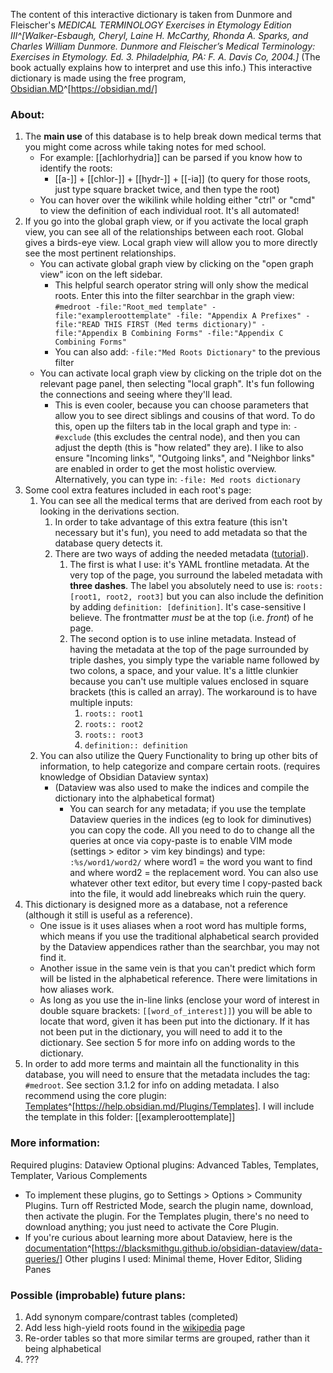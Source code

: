 The content of this interactive dictionary is taken from Dunmore and Fleischer's *MEDICAL TERMINOLOGY Exercises in Etymology Edition III^[Walker-Esbaugh, Cheryl, Laine H. McCarthy, Rhonda A. Sparks, and Charles William Dunmore. _Dunmore and Fleischer’s Medical Terminology: Exercises in Etymology_. Ed. 3. Philadelphia, PA: F. A. Davis Co, 2004.]* (The book actually explains how to interpret and use this info.)
This interactive dictionary is made using the free program, [Obsidian.MD](https://obsidian.md/)^[https://obsidian.md/]

### About:
1. The **main use** of this database is to help break down medical terms that you might come across while taking notes for med school.
	- For example: [[achlorhydria]] can be parsed if you know how to identify the roots:
		- [[a-]] + [[chlor-]] + [[hydr-]] + [[-ia]] (to query for those roots, just type square bracket twice, and then type the root)
	- You can hover over the wikilink while holding either "ctrl" or "cmd" to view the definition of each individual root. It's all automated!
2. If you go into the global graph view, or if you activate the local graph view, you can see all of the relationships between each root. Global gives a birds-eye view. Local graph view will allow you to more directly see the most pertinent relationships. 
	- You can activate global graph view by clicking on the "open graph view" icon on the left sidebar.
		- This helpful search operator string will only show the medical roots. Enter this into the filter searchbar in the graph view: `#medroot -file:"Root_med template" -file:"exampleroottemplate" -file: "Appendix A Prefixes" -file:"READ THIS FIRST (Med terms dictionary)" -file:"Appendix B Combining Forms" -file:"Appendix C Combining Forms"`
		- You can also add: `-file:"Med Roots Dictionary"` to the previous filter
	- You can activate local graph view by clicking on the triple dot on the relevant page panel, then selecting "local graph". It's fun following the connections and seeing where they'll lead.
		- This is even cooler, because you can choose parameters that allow you to see direct siblings and cousins of that word. To do this, open up the filters tab in the local graph and type in: ```-#exclude``` (this excludes the central node), and then you can adjust the depth (this is "how related" they are). I like to also ensure "Incoming links", "Outgoing links", and "Neighbor links" are enabled in order to get the most holistic overview. Alternatively, you can type in: `-file: Med roots dictionary`
3. Some cool extra features included in each root's page:
	1. You can see all the medical terms that are derived from each root by looking in the derivations section.
		1. In order to take advantage of this extra feature (this isn't necessary but it's fun), you need to add metadata so that the database query detects it.
		2. There are two ways of adding the needed metadata ([tutorial](https://www.youtube.com/watch?v=rAoFGGMG-0g)).
			1. The first is what I use: it's YAML frontline metadata. At the very top of the page, you surround the labeled metadata with **three dashes**. The label you absolutely need to use is: ```roots: [root1, root2, root3]``` but you can also include the definition by adding ```definition: [definition]```. It's case-sensitive I believe. The frontmatter *must* be at the top (i.e. *front*) of he page.
			2. The second option is to use inline metadata. Instead of having the metadata at the top of the page surrounded by triple dashes, you simply type the variable name followed by two colons, a space, and your value. It's a little clunkier because you can't use multiple values enclosed in square brackets (this is called an array). The workaround is to have multiple inputs:
				1. `roots:: root1`
				2. `roots:: root2`
				3. `roots:: root3`
				4. `definition:: definition`
	2. You can also utilize the Query Functionality to bring up other bits of information, to help categorize and compare certain roots. (requires knowledge of Obsidian Dataview syntax)
		- (Dataview was also used to make the indices and compile the dictionary into the alphabetical format)
			- You can search for any metadata; if you use the template Dataview queries in the indices (eg to look for diminutives) you can copy the code. All you need to do to change all the queries at once via copy-paste is to enable VIM mode (settings > editor > vim key bindings) and type: ```:%s/word1/word2/``` where word1 = the word you want to find and where word2 = the replacement word. You can also use whatever other text editor, but every time I copy-pasted back into the file, it would add linebreaks which ruin the query.
4. This dictionary is designed more as a database, not a reference (although it still is useful as a reference). 
	- One issue is it uses aliases when a root word has multiple forms, which means if you use the traditional alphabetical search provided by the Dataview appendices rather than the searchbar, you may not find it.
	- Another issue in the same vein is that you can't predict which form will be listed in the alphabetical reference. There were limitations in how aliases work.
	- As long as you use the in-line links (enclose your word of interest in double square brackets: ```[[word_of_interest]]```) you will be able to locate that word, given it has been put into the dictionary. If it has not been put in the dictionary, you will need to add it to the dictionary. See section 5 for more info on adding words to the dictionary.
5. In order to add more terms and maintain all the functionality in this database, you will need to ensure that the metadata includes the tag: `#medroot`. See section 3.1.2 for info on adding metadata. I also recommend using the core plugin: [Templates](https://help.obsidian.md/Plugins/Templates)^[https://help.obsidian.md/Plugins/Templates]. I will include the template in this folder: [[exampleroottemplate]]

### More information:
Required plugins: Dataview
Optional plugins: Advanced Tables, Templates, Templater, Various Complements
- To implement these plugins, go to Settings > Options > Community Plugins. Turn off Restricted Mode, search the plugin name, download, then activate the plugin. For the Templates plugin, there's no need to download anything; you just need to activate the Core Plugin.
- If you're curious about learning more about Dataview, here is the [documentation](https://blacksmithgu.github.io/obsidian-dataview/data-queries/)^[https://blacksmithgu.github.io/obsidian-dataview/data-queries/]
Other plugins I used: Minimal theme, Hover Editor, Sliding Panes

### Possible (improbable) future plans:
1. Add synonym compare/contrast tables (completed)
2. Add less high-yield roots found in the [wikipedia](https://en.wikipedia.org/wiki/List_of_Greek_and_Latin_roots_in_English/A%E2%80%93G) page
3. Re-order tables so that more similar terms are grouped, rather than it being alphabetical
4. ???